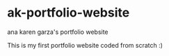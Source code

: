 # ak-portfolio-website
ana karen garza's portfolio website

This is my first portfolio website coded from scratch :)
